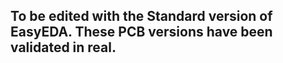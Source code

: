 ## To be edited with the Standard version of EasyEDA. These PCB versions have been validated in real.
